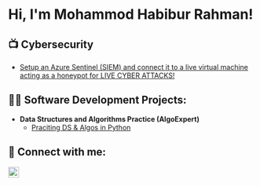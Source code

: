 <h1>Hi, I'm Mohammod Habibur Rahman! </h1>

<h2>📺 Cybersecurity </h2>

- [Setup an Azure Sentinel (SIEM) and connect it to a live virtual machine acting as a honeypot for LIVE CYBER ATTACKS! ](https://www.youtube.com/watch?v=a83ASGn_V_s)


<h2>👨‍💻 Software Development Projects:</h2>

- <b>Data Structures and Algorithms Practice (AlgoExpert)</b>
  - [Praciting DS & Algos in Python](https://github.com/joshmadakor1/Algorithms-Practice)


<h2> 🤳 Connect with me:</h2>

<img align="left" alt="habibrahman1 | LinkedIn" width="22px" src="https://cdn.jsdelivr.net/npm/simple-icons@v3/icons/linkedin.svg" />

[linkedin]: https://www.linkedin.com/in/habibrahman1

